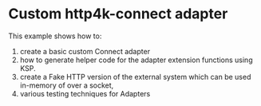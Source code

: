 # Custom http4k-connect adapter

This example shows how to:

1. create a basic custom Connect adapter
2. how to generate helper code for the adapter extension functions using KSP.
3. create a Fake HTTP version of the external system which can be used in-memory of over a socket,
4. various testing techniques for Adapters 

